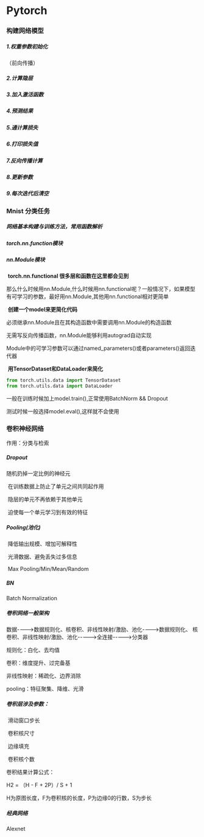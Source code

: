 # Pytorch

### 构建网络模型

##### 1.权重参数初始化

（前向传播）

##### 	2.计算隐层

##### 	3.加入激活函数

##### 	4.预测结果

##### 	5.通计算损失

##### 6.打印损失值

##### 7.反向传播计算

##### 8.更新参数

##### 9.每次迭代后清空



### Mnist 分类任务

##### 网络基本构建与训练方法，常用函数解析

##### torch.nn.function模块

##### nn.Module模块

​	**torch.nn.functional 很多层和函数在这里都会见到**

 那么什么时候用nn.Module,什么时候用nn.functional呢？一般情况下，如果模型有可学习的参数，最好用nn.Module,其他用nn.functional相对更简单

​	**创建一个model来更简化代码**

必须继承nn.Module且在其构造函数中需要调用nn.Module的构造函数

无需写反向传播函数，nn.Module能够利用autograd自动实现

Module中的可学习参数可以通过named_parameters()或者parameters()返回迭代器

​	**用TensorDataset和DataLoader来简化**

```python
from torch.utils.data import TensorDataset
from torch.utils.data import DataLoader
```

一般在训练时候加上model.train(),正常使用BatchNorm && Dropout

测试时候一般选择model.eval(),这样就不会使用



### 卷积神经网络

作用：分类与检索



##### Dropout

随机扔掉一定比例的神经元

​	在训练数据上防止了单元之间共同起作用

​	隐层的单元不再依赖于其他单元

​	迫使每一个单元学习到有效的特征

##### Pooling(池化)

​	降低输出规模、增加可解释性

​	光滑数据、避免丢失过多信息

​	Max Pooling/Min/Mean/Random

##### BN

Batch Normalization



##### 卷积网络一般架构

数据---->数据规则化、核卷积、非线性映射/激励、池化---->数据规则化、 核卷积、非线性映射/激励、池化----->全连接----->分类器

规则化：白化、去均值

卷积：维度提升、过完备基

非线性映射：稀疏化、边界消除

pooling：特征聚集、降维、光滑



##### 卷积层涉及参数：

​	滑动窗口步长

​	卷积核尺寸

​	边缘填充

​	卷积核个数

卷积结果计算公式：

 H2 = （H - F + 2P）/ S + 1

H为原图长度，F为卷积核的长度，P为边缘0的行数，S为步长



##### 经典网络

Alexnet